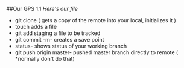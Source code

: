 ##Our GPS 1.1
*Here's our file*
  * git clone ( gets a copy of the remote into your local, initializes it )
  * touch adds a file 
  * git add staging a file to be tracked
  * git commit -m- creates a save point 
  * status- shows status of your working branch
  * git push origin master- pushed master branch directly to remote ( *normally don't do that)




